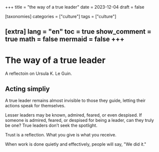 +++
title = "the way of a true leader"
date = 2023-12-04
draft = false
 

[taxonomies]
categories = ["culture"]
tags = ["culture"]

[extra]
lang = "en"
toc = true
show_comment = true
math = false
mermaid = false
+++
---

# The way of a true leader

A reflectoin on Ursula K. Le Guin.

## Acting simpliy

A true leader remains almost invisible to those they guide, letting their actions speak for themselves.

Lesser leaders may be known, admired, feared, or even despised. If someone is admired, feared, or despised for being a leader, can they truly be one? True leaders don’t seek the spotlight.

Trust is a reflection. What you give is what you receive.

When work is done quietly and effectively, people will say, "We did it."


